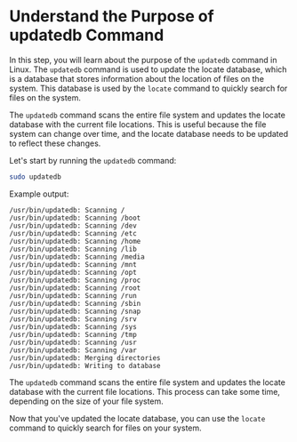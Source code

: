 # Understand the Purpose of updatedb Command

In this step, you will learn about the purpose of the `updatedb` command in Linux. The `updatedb` command is used to update the locate database, which is a database that stores information about the location of files on the system. This database is used by the `locate` command to quickly search for files on the system.

The `updatedb` command scans the entire file system and updates the locate database with the current file locations. This is useful because the file system can change over time, and the locate database needs to be updated to reflect these changes.

Let's start by running the `updatedb` command:

```bash
sudo updatedb
```

Example output:

```
/usr/bin/updatedb: Scanning /
/usr/bin/updatedb: Scanning /boot
/usr/bin/updatedb: Scanning /dev
/usr/bin/updatedb: Scanning /etc
/usr/bin/updatedb: Scanning /home
/usr/bin/updatedb: Scanning /lib
/usr/bin/updatedb: Scanning /media
/usr/bin/updatedb: Scanning /mnt
/usr/bin/updatedb: Scanning /opt
/usr/bin/updatedb: Scanning /proc
/usr/bin/updatedb: Scanning /root
/usr/bin/updatedb: Scanning /run
/usr/bin/updatedb: Scanning /sbin
/usr/bin/updatedb: Scanning /snap
/usr/bin/updatedb: Scanning /srv
/usr/bin/updatedb: Scanning /sys
/usr/bin/updatedb: Scanning /tmp
/usr/bin/updatedb: Scanning /usr
/usr/bin/updatedb: Scanning /var
/usr/bin/updatedb: Merging directories
/usr/bin/updatedb: Writing to database
```

The `updatedb` command scans the entire file system and updates the locate database with the current file locations. This process can take some time, depending on the size of your file system.

Now that you've updated the locate database, you can use the `locate` command to quickly search for files on your system.
